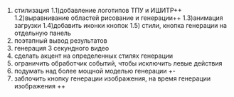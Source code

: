 1) стилизация
    1.1)добавление логотипов ТПУ и ИШИТР++
    1.2)выравнивание областей рисование и генерации++
    1.3)анимация загрузки
    1.4)добавить иконки кнопок
    1.5) стили, кнопка генерации на отдельную панель
2) поэтапный вывод результатов 
3) генерация 3 секундного видео
4) сделать акцент на определенных стилях генерации 
5) ограничить обработчик событий, чтобы исключить левые действия
6) подумать над более мощной моделью генерации +-
7) заблочить кнопку генерации изображения, на время генерации изображения ++